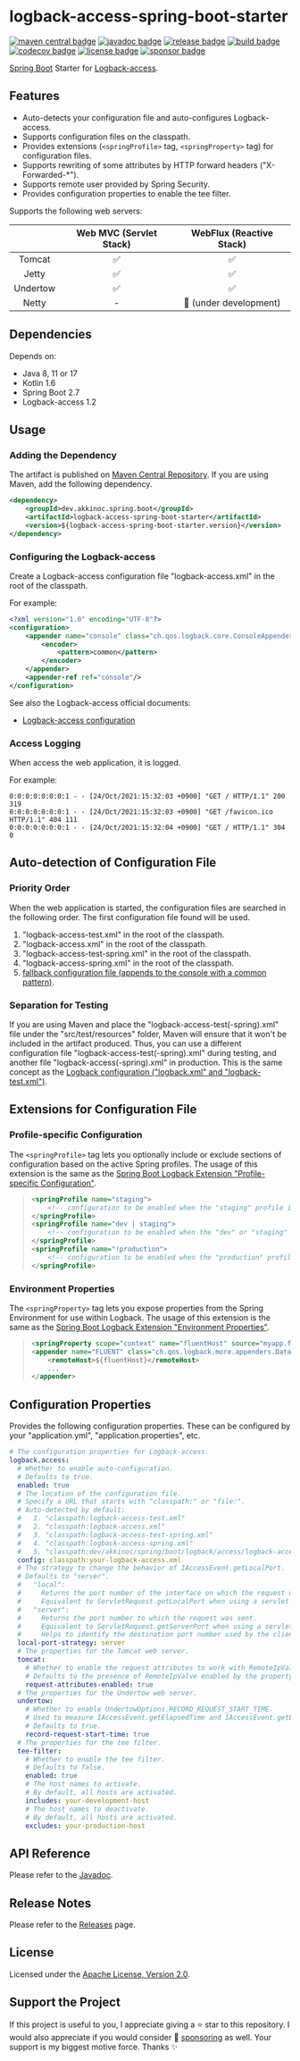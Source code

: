 # logback-access-spring-boot-starter

[![maven central badge]][maven central]
[![javadoc badge]][javadoc]
[![release badge]][release]
[![build badge]][build]
[![codecov badge]][codecov]
[![license badge]][license]
[![sponsor badge]][sponsor]

[maven central]: https://maven-badges.herokuapp.com/maven-central/dev.akkinoc.spring.boot/logback-access-spring-boot-starter
[maven central badge]: https://maven-badges.herokuapp.com/maven-central/dev.akkinoc.spring.boot/logback-access-spring-boot-starter/badge.svg
[javadoc]: https://javadoc.io/doc/dev.akkinoc.spring.boot/logback-access-spring-boot-starter
[javadoc badge]: https://javadoc.io/badge2/dev.akkinoc.spring.boot/logback-access-spring-boot-starter/javadoc.svg
[release]: https://github.com/akkinoc/logback-access-spring-boot-starter/releases
[release badge]: https://img.shields.io/github/v/release/akkinoc/logback-access-spring-boot-starter?color=brightgreen&sort=semver
[build]: https://github.com/akkinoc/logback-access-spring-boot-starter/actions/workflows/build.yml
[build badge]: https://github.com/akkinoc/logback-access-spring-boot-starter/actions/workflows/build.yml/badge.svg
[codecov]: https://codecov.io/gh/akkinoc/logback-access-spring-boot-starter
[codecov badge]: https://codecov.io/gh/akkinoc/logback-access-spring-boot-starter/branch/main/graph/badge.svg
[license]: LICENSE.txt
[license badge]: https://img.shields.io/github/license/akkinoc/logback-access-spring-boot-starter?color=blue
[sponsor]: https://github.com/sponsors/akkinoc
[sponsor badge]: https://img.shields.io/static/v1?logo=github&label=sponsor&message=%E2%9D%A4&color=db61a2

[Spring Boot] Starter for [Logback-access].

[Spring Boot]: https://spring.io/projects/spring-boot
[Logback-access]: https://logback.qos.ch/access.html

## Features

* Auto-detects your configuration file and auto-configures Logback-access.
* Supports configuration files on the classpath.
* Provides extensions (`<springProfile>` tag, `<springProperty>` tag) for configuration files.
* Supports rewriting of some attributes by HTTP forward headers ("X-Forwarded-*").
* Supports remote user provided by Spring Security.
* Provides configuration properties to enable the tee filter.

Supports the following web servers:

|          | Web MVC (Servlet Stack) | WebFlux (Reactive Stack) |
|:--------:|:-----------------------:|:------------------------:|
|  Tomcat  |            ✅           |            ✅            |
|  Jetty   |            ✅           |            ✅            |
| Undertow |            ✅           |            ✅            |
|  Netty   |            -            |  🚧 (under development)  |

## Dependencies

Depends on:

* Java 8, 11 or 17
* Kotlin 1.6
* Spring Boot 2.7
* Logback-access 1.2

## Usage

### Adding the Dependency

The artifact is published on [Maven Central Repository][maven central].
If you are using Maven, add the following dependency.

```xml
<dependency>
    <groupId>dev.akkinoc.spring.boot</groupId>
    <artifactId>logback-access-spring-boot-starter</artifactId>
    <version>${logback-access-spring-boot-starter.version}</version>
</dependency>
```

### Configuring the Logback-access

Create a Logback-access configuration file "logback-access.xml" in the root of the classpath.

For example:

```xml
<?xml version="1.0" encoding="UTF-8"?>
<configuration>
    <appender name="console" class="ch.qos.logback.core.ConsoleAppender">
        <encoder>
            <pattern>common</pattern>
        </encoder>
    </appender>
    <appender-ref ref="console"/>
</configuration>
```

See also the Logback-access official documents:

* [Logback-access configuration](https://logback.qos.ch/access.html#configuration)

### Access Logging

When access the web application, it is logged.

For example:

```console
0:0:0:0:0:0:0:1 - - [24/Oct/2021:15:32:03 +0900] "GET / HTTP/1.1" 200 319
0:0:0:0:0:0:0:1 - - [24/Oct/2021:15:32:03 +0900] "GET /favicon.ico HTTP/1.1" 404 111
0:0:0:0:0:0:0:1 - - [24/Oct/2021:15:32:04 +0900] "GET / HTTP/1.1" 304 0
```

## Auto-detection of Configuration File

### Priority Order

When the web application is started, the configuration files are searched in the following order.
The first configuration file found will be used.

1. "logback-access-test.xml" in the root of the classpath.
2. "logback-access.xml" in the root of the classpath.
3. "logback-access-test-spring.xml" in the root of the classpath.
4. "logback-access-spring.xml" in the root of the classpath.
5. [fallback configuration file (appends to the console with a common pattern)](src/main/resources/dev/akkinoc/spring/boot/logback/access/logback-access-spring.xml).

### Separation for Testing

If you are using Maven and place the "logback-access-test(-spring).xml" file under the "src/test/resources" folder,
Maven will ensure that it won't be included in the artifact produced.
Thus, you can use a different configuration file "logback-access-test(-spring).xml" during testing,
and another file "logback-access(-spring).xml" in production.
This is the same concept as the [Logback configuration ("logback.xml" and "logback-test.xml")].

[Logback configuration ("logback.xml" and "logback-test.xml")]: https://logback.qos.ch/manual/configuration.html#auto_configuration

## Extensions for Configuration File

### Profile-specific Configuration

The `<springProfile>` tag lets you optionally include or exclude sections of configuration based on the active Spring profiles.
The usage of this extension is the same as the [Spring Boot Logback Extension "Profile-specific Configuration"].

[Spring Boot Logback Extension "Profile-specific Configuration"]: https://docs.spring.io/spring-boot/docs/2.5.6/reference/html/features.html#features.logging.logback-extensions.profile-specific

> ```xml
> <springProfile name="staging">
>     <!-- configuration to be enabled when the "staging" profile is active -->
> </springProfile>
> <springProfile name="dev | staging">
>     <!-- configuration to be enabled when the "dev" or "staging" profiles are active -->
> </springProfile>
> <springProfile name="!production">
>     <!-- configuration to be enabled when the "production" profile is not active -->
> </springProfile>
> ```

### Environment Properties

The `<springProperty>` tag lets you expose properties from the Spring Environment for use within Logback.
The usage of this extension is the same as the [Spring Boot Logback Extension "Environment Properties"].

[Spring Boot Logback Extension "Environment Properties"]: https://docs.spring.io/spring-boot/docs/2.5.6/reference/html/features.html#features.logging.logback-extensions.environment-properties

> ```xml
> <springProperty scope="context" name="fluentHost" source="myapp.fluentd.host" defaultValue="localhost"/>
> <appender name="FLUENT" class="ch.qos.logback.more.appenders.DataFluentAppender">
>     <remoteHost>${fluentHost}</remoteHost>
>     ...
> </appender>
> ```

## Configuration Properties

Provides the following configuration properties.
These can be configured by your "application.yml", "application.properties", etc.

```yaml
# The configuration properties for Logback-access.
logback.access:
  # Whether to enable auto-configuration.
  # Defaults to true.
  enabled: true
  # The location of the configuration file.
  # Specify a URL that starts with "classpath:" or "file:".
  # Auto-detected by default:
  #   1. "classpath:logback-access-test.xml"
  #   2. "classpath:logback-access.xml"
  #   3. "classpath:logback-access-test-spring.xml"
  #   4. "classpath:logback-access-spring.xml"
  #   5. "classpath:dev/akkinoc/spring/boot/logback/access/logback-access-spring.xml"
  config: classpath:your-logback-access.xml
  # The strategy to change the behavior of IAccessEvent.getLocalPort.
  # Defaults to "server".
  #   "local":
  #     Returns the port number of the interface on which the request was received.
  #     Equivalent to ServletRequest.getLocalPort when using a servlet web server.
  #   "server":
  #     Returns the port number to which the request was sent.
  #     Equivalent to ServletRequest.getServerPort when using a servlet web server.
  #     Helps to identify the destination port number used by the client when forward headers are enabled.
  local-port-strategy: server
  # The properties for the Tomcat web server.
  tomcat:
    # Whether to enable the request attributes to work with RemoteIpValve.
    # Defaults to the presence of RemoteIpValve enabled by the property "server.forward-headers-strategy=native".
    request-attributes-enabled: true
  # The properties for the Undertow web server.
  undertow:
    # Whether to enable UndertowOptions.RECORD_REQUEST_START_TIME.
    # Used to measure IAccessEvent.getElapsedTime and IAccessEvent.getElapsedSeconds.
    # Defaults to true.
    record-request-start-time: true
  # The properties for the tee filter.
  tee-filter:
    # Whether to enable the tee filter.
    # Defaults to false.
    enabled: true
    # The host names to activate.
    # By default, all hosts are activated.
    includes: your-development-host
    # The host names to deactivate.
    # By default, all hosts are activated.
    excludes: your-production-host
```

## API Reference

Please refer to the [Javadoc][javadoc].

## Release Notes

Please refer to the [Releases][release] page.

## License

Licensed under the [Apache License, Version 2.0][license].

## Support the Project

If this project is useful to you, I appreciate giving a ⭐ star to this repository.
I would also appreciate if you would consider 💖 [sponsoring][sponsor] as well.
Your support is my biggest motive force. Thanks ✨
